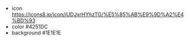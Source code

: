 - icon https://icons8.jp/icon/iUDJxrHYhzTG/%E5%85%AB%E9%9D%A2%E4%BD%93
- color #4251DC
- background #1E1E1E
